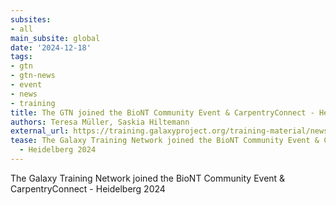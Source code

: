 ```yaml
---
subsites:
- all
main_subsite: global
date: '2024-12-18'
tags:
- gtn
- gtn-news
- event
- news
- training
title: The GTN joined the BioNT Community Event & CarpentryConnect - Heidelberg 2024
authors: Teresa Müller, Saskia Hiltemann
external_url: https://training.galaxyproject.org/training-material/news/2024/12/18/biont-community-event.html
tease: The Galaxy Training Network joined the BioNT Community Event & CarpentryConnect
  - Heidelberg 2024
---
```

The Galaxy Training Network joined the BioNT Community Event & CarpentryConnect - Heidelberg 2024